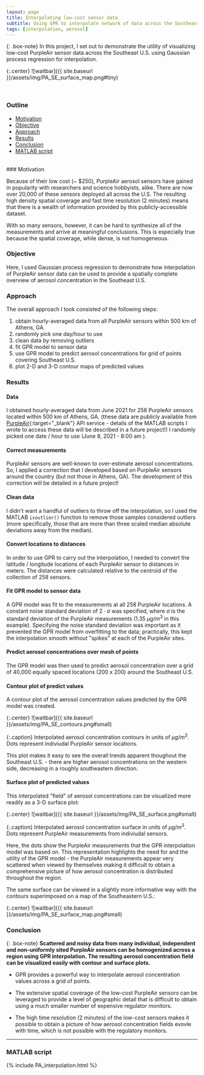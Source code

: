 ```yaml
---
layout: page
title: Interpolating low-cost sensor data
subtitle: Using GPR to interpolate network of data across the Southeast U.S.
tags: [interpolation, aerosol]
---
```


{: .box-note}
In this project, I set out to demonstrate the utility of visualizing low-cost PurpleAir sensor data across the Southeast U.S. using Gaussian process regression for interpolation.


{:.center}
![waitbar]({{ site.baseurl }}/assets/img/PA_SE_surface_map.png#tiny)

<br>

### Outline
- [Motivation](#motivation)
- [Objective](#objective)
- [Approach](#approach)
- [Results](#results)
- [Conclusion](#conclusion)
- [MATLAB script](#matlab-script)

<br>
### Motivation

Because of their low cost (~ $250), PurpleAir aerosol sensors have gained in popularity with researchers and science hobbyists, alike. There are now over 20,000 of these sensors deployed all across the U.S. The resulting high density spatial coverage and fast time resolution (2 minutes) means that there is a wealth of information provided by this publicly-accessible dataset.

With so many sensors, however, it can be hard to synthesize all of the measurements and arrive at meaningful conclusions. This is especially true because the spatial coverage, while dense, is not homogeneous.

### Objective

Here, I used Gaussian process regression to demonstrate how interpolation of PurpleAir sensor data can be used to provide a spatially complete overview of aerosol concentration in the Southeast U.S.

### Approach

The overall approach I took consisted of the following steps:

1. obtain hourly-averaged data from all PurpleAir sensors within 500 km of Athens, GA
2. randomly pick one day/hour to use
4. clean data by removing outliers
6. fit GPR model to sensor data
7. use GPR model to predict aerosol concentrations for grid of points covering Southeast U.S.
8. plot 2-D and 3-D contour maps of predicted values

### Results

#### Data

I obtained hourly-averaged data from June 2021 for 258 PurpleAir sensors located within 500 km of Athens, GA. (these data are publicly available from [PurpleAir](https://api.purpleair.com/){:target="_blank"} API service - details of the MATLAB scripts I wrote to access these data will be described in a future project!) I randomly picked one date / hour to use (June 8, 2021 - 8:00 am   ).

#### Correct measurements

PurpleAir sensors are well-known to over-estimate aerosol concentrations. So, I applied a correction that I developed based on PurpleAir sensors around the country (but not those in Athens, GA). The development of this correction will be detailed in a future project!

#### Clean data

I didn't want a handful of outliers to throw off the interpolation, so I used the MATLAB `isoutlier()` function to remove those samples considered outliers (more specifically, those that are more than three scaled median absolute deviations away from the median).

#### Convert locations to distances

In order to use GPR to carry out the interpolation, I needed to convert the latitude / longitude locations of each PurpleAir sensor to distances in meters. The distances were calculated relative to the centroid of the collection of 258 sensors.

#### Fit GPR model to sensor data

A GPR model was fit to the measurements at all 258 PurpleAir locations. A constant noise standard deviation of $2 \cdot \sigma$ was specified, where $\sigma$ is the standard deviation of the PurpleAir measurements (1.35 $\mu g / m^3$ in this example). Specifying the noise standard deviation was important as it prevented the GPR model from overfitting to the data; practically, this kept the interpolation smooth without "spikes" at each of the PurpleAir sites.

#### Predict aerosol concentrations over mesh of points

The GPR model was then used to predict aerosol concentration over a grid of 40,000 equally spaced locations (200 x 200) around the Southeast U.S.

#### Contour plot of predict values

A contour plot of the aerosol concentration values predicted by the GPR model was created.

{:.center}
![waitbar]({{ site.baseurl }}/assets/img/PA_SE_contours.png#small)

{:.caption}
Interpolated aerosol concentration contours in units of $\mu g / m^3$. Dots represent indiviudal PurpleAir sensor locations.

This plot makes it easy to see the overall trends apparent thoughout the Southeast U.S. - there are higher aerosol concentrations on the western side, decreasing in a roughly southeastern direction.

#### Surface plot of predicted values

This interpolated "field" of aerosol concentrations can be visualized more readily as a 3-D surface plot:

{:.center}
![waitbar]({{ site.baseurl }}/assets/img/PA_SE_surface.png#small)

{:.caption}
Interpolated aerosol concentration surface in units of $\mu g / m^3$. Dots represent PurpleAir measurements from indiviudal sensors.

Here, the dots show the PurpleAir measurements that the GPR interpolation model was based on. This representation highlights the need for and the utility of the GPR model - the PurpleAir measurements appear very scattered when viewed by themselves making it difficult to obtain a comprehensive picture of how aerosol concentration is distributed throughout the region.

The same surface can be viewed in a slightly more informative way with the contours superimposed on a map of the Southeastern U.S.:

{:.center}
![waitbar]({{ site.baseurl }}/assets/img/PA_SE_surface_map.png#small)

### Conclusion

{: .box-note}
**Scattered and noisy data from many individual, independent and non-uniformly sited PurpleAir sensors can be homogenized across a region using GPR interpolation. The resulting aerosol concentration field can be visualized easily with contour and surface plots.**

- GPR provides a powerful way to interpolate aerosol concentration values across a grid of points.

- The extensive spatial coverage of the low-cost PurpleAir sensors can be leveraged to provide a level of geographic detail that is difficult to obtain using a much smaller number of expensive regulator monitors.

- The high time resolution (2 minutes) of the low-cost sensors makes it possible to obtain a picture of how aerosol concentration fields evovle with time, which is not possible with the regulatory monitors.

---

### MATLAB script 

{% include PA_interpolation.html %}